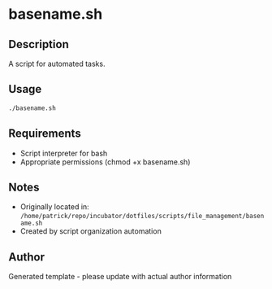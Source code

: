 # basename.sh

## Description
A script for automated tasks.

## Usage
```bash
./basename.sh
```

## Requirements
- Script interpreter for bash
- Appropriate permissions (chmod +x basename.sh)

## Notes
- Originally located in: `/home/patrick/repo/incubator/dotfiles/scripts/file_management/basename.sh`
- Created by script organization automation

## Author
Generated template - please update with actual author information
